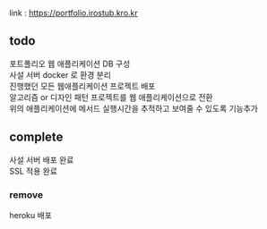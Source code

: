 link : https://portfolio.irostub.kro.kr

<!-- heroku app 슬립모드 들어가지 않도록 주기적 요청 날리기 -->

## todo
포트폴리오 웹 애플리케이션 DB 구성  
사설 서버 docker 로 환경 분리  
진행했던 모든 웹애플리케이션 프로젝트 배포  
알고리즘 or 디자인 패턴 프로젝트를 웹 애플리케이션으로 전환  
위의 애플리케이션에 메서드 실행시간을 추적하고 보여줄 수 있도록 기능추가  

## complete
사설 서버 배포 완료  
SSL 적용 완료  

### remove
heroku 배포  
